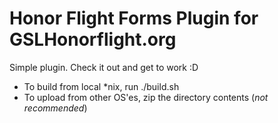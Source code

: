 Honor Flight Forms Plugin for GSLHonorflight.org
=========================

Simple plugin. Check it out and get to work :D

* To build from local *nix, run ./build.sh
* To upload from other OS'es, zip the directory contents (*not recommended*)
